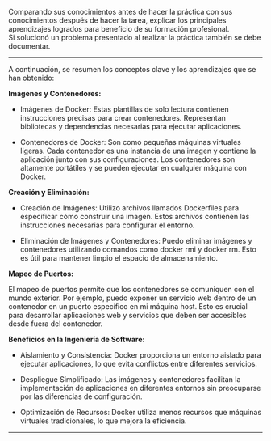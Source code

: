 
Comparando sus conocimientos antes de hacer la práctica con sus conocimientos después de hacer la tarea, explicar los principales aprendizajes logrados para beneficio de su formación profesional.  
Si solucionó un problema presentado al realizar la práctica también se debe documentar.


---

A continuación, se resumen los conceptos clave y los aprendizajes que se han obtenido:

**Imágenes y Contenedores:**

- Imágenes de Docker: Estas plantillas de solo lectura contienen instrucciones precisas para crear contenedores. Representan bibliotecas y dependencias necesarias para ejecutar aplicaciones.

- Contenedores de Docker: Son como pequeñas máquinas virtuales ligeras. Cada contenedor es una instancia de una imagen y contiene la aplicación junto con sus configuraciones. Los contenedores son altamente portátiles y se pueden ejecutar en cualquier máquina con Docker.

**Creación y Eliminación:**

- Creación de Imágenes: Utilizo archivos llamados Dockerfiles para especificar cómo construir una imagen. Estos archivos contienen las instrucciones necesarias para configurar el entorno.

- Eliminación de Imágenes y Contenedores: Puedo eliminar imágenes y contenedores utilizando comandos como docker rmi y docker rm. Esto es útil para mantener limpio el espacio de almacenamiento.

**Mapeo de Puertos:**

El mapeo de puertos permite que los contenedores se comuniquen con el mundo exterior. Por ejemplo, puedo exponer un servicio web dentro de un contenedor en un puerto específico en mi máquina host.
Esto es crucial para desarrollar aplicaciones web y servicios que deben ser accesibles desde fuera del contenedor.

**Beneficios en la Ingeniería de Software:**

- Aislamiento y Consistencia: Docker proporciona un entorno aislado para ejecutar aplicaciones, lo que evita conflictos entre diferentes servicios.

- Despliegue Simplificado: Las imágenes y contenedores facilitan la implementación de aplicaciones en diferentes entornos sin preocuparse por las diferencias de configuración.

- Optimización de Recursos: Docker utiliza menos recursos que máquinas virtuales tradicionales, lo que mejora la eficiencia.

---
